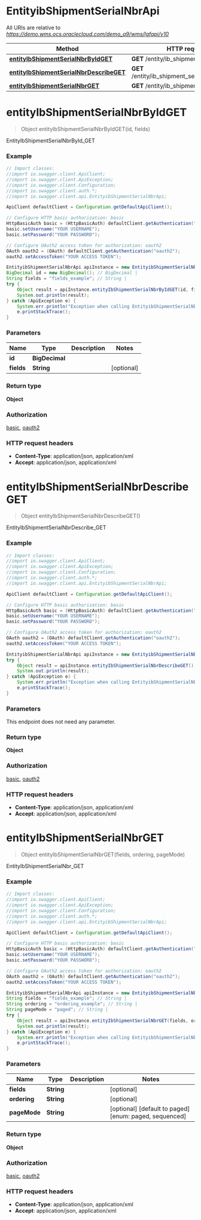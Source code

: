 # EntityibShipmentSerialNbrApi

All URIs are relative to *https://demo.wms.ocs.oraclecloud.com/demo_a9/wms/lgfapi/v10*

Method | HTTP request | Description
------------- | ------------- | -------------
[**entityIbShipmentSerialNbrByIdGET**](EntityibShipmentSerialNbrApi.md#entityIbShipmentSerialNbrByIdGET) | **GET** /entity/ib_shipment_serial_nbr/{id} | EntityIbShipmentSerialNbrById_GET
[**entityIbShipmentSerialNbrDescribeGET**](EntityibShipmentSerialNbrApi.md#entityIbShipmentSerialNbrDescribeGET) | **GET** /entity/ib_shipment_serial_nbr/describe | EntityIbShipmentSerialNbrDescribe_GET
[**entityIbShipmentSerialNbrGET**](EntityibShipmentSerialNbrApi.md#entityIbShipmentSerialNbrGET) | **GET** /entity/ib_shipment_serial_nbr | EntityIbShipmentSerialNbr_GET


<a name="entityIbShipmentSerialNbrByIdGET"></a>
# **entityIbShipmentSerialNbrByIdGET**
> Object entityIbShipmentSerialNbrByIdGET(id, fields)

EntityIbShipmentSerialNbrById_GET



### Example
```java
// Import classes:
//import io.swagger.client.ApiClient;
//import io.swagger.client.ApiException;
//import io.swagger.client.Configuration;
//import io.swagger.client.auth.*;
//import io.swagger.client.api.EntityibShipmentSerialNbrApi;

ApiClient defaultClient = Configuration.getDefaultApiClient();

// Configure HTTP basic authorization: basic
HttpBasicAuth basic = (HttpBasicAuth) defaultClient.getAuthentication("basic");
basic.setUsername("YOUR USERNAME");
basic.setPassword("YOUR PASSWORD");

// Configure OAuth2 access token for authorization: oauth2
OAuth oauth2 = (OAuth) defaultClient.getAuthentication("oauth2");
oauth2.setAccessToken("YOUR ACCESS TOKEN");

EntityibShipmentSerialNbrApi apiInstance = new EntityibShipmentSerialNbrApi();
BigDecimal id = new BigDecimal(); // BigDecimal | 
String fields = "fields_example"; // String | 
try {
    Object result = apiInstance.entityIbShipmentSerialNbrByIdGET(id, fields);
    System.out.println(result);
} catch (ApiException e) {
    System.err.println("Exception when calling EntityibShipmentSerialNbrApi#entityIbShipmentSerialNbrByIdGET");
    e.printStackTrace();
}
```

### Parameters

Name | Type | Description  | Notes
------------- | ------------- | ------------- | -------------
 **id** | **BigDecimal**|  |
 **fields** | **String**|  | [optional]

### Return type

**Object**

### Authorization

[basic](../README.md#basic), [oauth2](../README.md#oauth2)

### HTTP request headers

 - **Content-Type**: application/json, application/xml
 - **Accept**: application/json, application/xml

<a name="entityIbShipmentSerialNbrDescribeGET"></a>
# **entityIbShipmentSerialNbrDescribeGET**
> Object entityIbShipmentSerialNbrDescribeGET()

EntityIbShipmentSerialNbrDescribe_GET



### Example
```java
// Import classes:
//import io.swagger.client.ApiClient;
//import io.swagger.client.ApiException;
//import io.swagger.client.Configuration;
//import io.swagger.client.auth.*;
//import io.swagger.client.api.EntityibShipmentSerialNbrApi;

ApiClient defaultClient = Configuration.getDefaultApiClient();

// Configure HTTP basic authorization: basic
HttpBasicAuth basic = (HttpBasicAuth) defaultClient.getAuthentication("basic");
basic.setUsername("YOUR USERNAME");
basic.setPassword("YOUR PASSWORD");

// Configure OAuth2 access token for authorization: oauth2
OAuth oauth2 = (OAuth) defaultClient.getAuthentication("oauth2");
oauth2.setAccessToken("YOUR ACCESS TOKEN");

EntityibShipmentSerialNbrApi apiInstance = new EntityibShipmentSerialNbrApi();
try {
    Object result = apiInstance.entityIbShipmentSerialNbrDescribeGET();
    System.out.println(result);
} catch (ApiException e) {
    System.err.println("Exception when calling EntityibShipmentSerialNbrApi#entityIbShipmentSerialNbrDescribeGET");
    e.printStackTrace();
}
```

### Parameters
This endpoint does not need any parameter.

### Return type

**Object**

### Authorization

[basic](../README.md#basic), [oauth2](../README.md#oauth2)

### HTTP request headers

 - **Content-Type**: application/json, application/xml
 - **Accept**: application/json, application/xml

<a name="entityIbShipmentSerialNbrGET"></a>
# **entityIbShipmentSerialNbrGET**
> Object entityIbShipmentSerialNbrGET(fields, ordering, pageMode)

EntityIbShipmentSerialNbr_GET



### Example
```java
// Import classes:
//import io.swagger.client.ApiClient;
//import io.swagger.client.ApiException;
//import io.swagger.client.Configuration;
//import io.swagger.client.auth.*;
//import io.swagger.client.api.EntityibShipmentSerialNbrApi;

ApiClient defaultClient = Configuration.getDefaultApiClient();

// Configure HTTP basic authorization: basic
HttpBasicAuth basic = (HttpBasicAuth) defaultClient.getAuthentication("basic");
basic.setUsername("YOUR USERNAME");
basic.setPassword("YOUR PASSWORD");

// Configure OAuth2 access token for authorization: oauth2
OAuth oauth2 = (OAuth) defaultClient.getAuthentication("oauth2");
oauth2.setAccessToken("YOUR ACCESS TOKEN");

EntityibShipmentSerialNbrApi apiInstance = new EntityibShipmentSerialNbrApi();
String fields = "fields_example"; // String | 
String ordering = "ordering_example"; // String | 
String pageMode = "paged"; // String | 
try {
    Object result = apiInstance.entityIbShipmentSerialNbrGET(fields, ordering, pageMode);
    System.out.println(result);
} catch (ApiException e) {
    System.err.println("Exception when calling EntityibShipmentSerialNbrApi#entityIbShipmentSerialNbrGET");
    e.printStackTrace();
}
```

### Parameters

Name | Type | Description  | Notes
------------- | ------------- | ------------- | -------------
 **fields** | **String**|  | [optional]
 **ordering** | **String**|  | [optional]
 **pageMode** | **String**|  | [optional] [default to paged] [enum: paged, sequenced]

### Return type

**Object**

### Authorization

[basic](../README.md#basic), [oauth2](../README.md#oauth2)

### HTTP request headers

 - **Content-Type**: application/json, application/xml
 - **Accept**: application/json, application/xml

